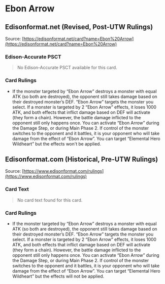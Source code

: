 # Ebon Arrow

## Edisonformat.net (Revised, Post-UTW Rulings)

Source: [https://edisonformat.net/card?name=Ebon%20Arrow](https://edisonformat.net/card?name=Ebon%20Arrow)

### Edison-Accurate PSCT

> No Edison-Accurate PSCT available for this card.

### Card Rulings

*   If the monster targeted by “Ebon Arrow” destroys a monster with equal ATK (so both are destroyed), the opponent still takes damage based on their destroyed monster’s DEF. “Ebon Arrow” targets the monster you select. If a monster is targeted by 2 “Ebon Arrow” effects, it loses 1000 ATK, and both effects that inflict damage based on DEF will activate (they form a chain). However, the battle damage inflicted to the opponent still only happens once. You can activate “Ebon Arrow” during the Damage Step, or during Main Phase 2. If control of the monster switches to the opponent and it battles, it is your opponent who will take damage from the effect of “Ebon Arrow”. You can target “Elemental Hero Wildheart” but the effects won't be applied.


## Edisonformat.com (Historical, Pre-UTW Rulings)

Source: [https://www.edisonformat.com/rulings](https://www.edisonformat.com/rulings)

### Card Text

> No card text found for this card.

### Card Rulings

*   If the monster targeted by “Ebon Arrow” destroys a monster with equal ATK (so both are destroyed), the opponent still takes damage based on their destroyed monster’s DEF. “Ebon Arrow” targets the monster you select. If a monster is targeted by 2 “Ebon Arrow” effects, it loses 1000 ATK, and both effects that inflict damage based on DEF will activate (they form a chain). However, the battle damage inflicted to the opponent still only happens once. You can activate “Ebon Arrow” during the Damage Step, or during Main Phase 2. If control of the monster switches to the opponent and it battles, it is your opponent who will take damage from the effect of “Ebon Arrow”. You can target “Elemental Hero Wildheart” but the effects will not be applied.


